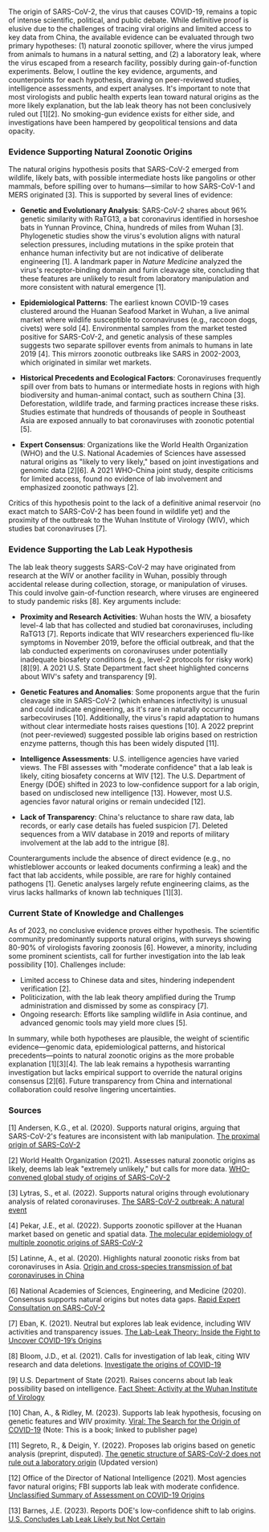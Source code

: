 The origin of SARS-CoV-2, the virus that causes COVID-19, remains a topic of intense scientific, political, and public debate. While definitive proof is elusive due to the challenges of tracing viral origins and limited access to key data from China, the available evidence can be evaluated through two primary hypotheses: (1) natural zoonotic spillover, where the virus jumped from animals to humans in a natural setting, and (2) a laboratory leak, where the virus escaped from a research facility, possibly during gain-of-function experiments. Below, I outline the key evidence, arguments, and counterpoints for each hypothesis, drawing on peer-reviewed studies, intelligence assessments, and expert analyses. It's important to note that most virologists and public health experts lean toward natural origins as the more likely explanation, but the lab leak theory has not been conclusively ruled out [1][2]. No smoking-gun evidence exists for either side, and investigations have been hampered by geopolitical tensions and data opacity.

### Evidence Supporting Natural Zoonotic Origins
The natural origins hypothesis posits that SARS-CoV-2 emerged from wildlife, likely bats, with possible intermediate hosts like pangolins or other mammals, before spilling over to humans—similar to how SARS-CoV-1 and MERS originated [3]. This is supported by several lines of evidence:

- **Genetic and Evolutionary Analysis**: SARS-CoV-2 shares about 96% genetic similarity with RaTG13, a bat coronavirus identified in horseshoe bats in Yunnan Province, China, hundreds of miles from Wuhan [3]. Phylogenetic studies show the virus's evolution aligns with natural selection pressures, including mutations in the spike protein that enhance human infectivity but are not indicative of deliberate engineering [1]. A landmark paper in *Nature Medicine* analyzed the virus's receptor-binding domain and furin cleavage site, concluding that these features are unlikely to result from laboratory manipulation and more consistent with natural emergence [1].

- **Epidemiological Patterns**: The earliest known COVID-19 cases clustered around the Huanan Seafood Market in Wuhan, a live animal market where wildlife susceptible to coronaviruses (e.g., raccoon dogs, civets) were sold [4]. Environmental samples from the market tested positive for SARS-CoV-2, and genetic analysis of these samples suggests two separate spillover events from animals to humans in late 2019 [4]. This mirrors zoonotic outbreaks like SARS in 2002-2003, which originated in similar wet markets.

- **Historical Precedents and Ecological Factors**: Coronaviruses frequently spill over from bats to humans or intermediate hosts in regions with high biodiversity and human-animal contact, such as southern China [3]. Deforestation, wildlife trade, and farming practices increase these risks. Studies estimate that hundreds of thousands of people in Southeast Asia are exposed annually to bat coronaviruses with zoonotic potential [5].

- **Expert Consensus**: Organizations like the World Health Organization (WHO) and the U.S. National Academies of Sciences have assessed natural origins as "likely to very likely," based on joint investigations and genomic data [2][6]. A 2021 WHO-China joint study, despite criticisms for limited access, found no evidence of lab involvement and emphasized zoonotic pathways [2].

Critics of this hypothesis point to the lack of a definitive animal reservoir (no exact match to SARS-CoV-2 has been found in wildlife yet) and the proximity of the outbreak to the Wuhan Institute of Virology (WIV), which studies bat coronaviruses [7].

### Evidence Supporting the Lab Leak Hypothesis
The lab leak theory suggests SARS-CoV-2 may have originated from research at the WIV or another facility in Wuhan, possibly through accidental release during collection, storage, or manipulation of viruses. This could involve gain-of-function research, where viruses are engineered to study pandemic risks [8]. Key arguments include:

- **Proximity and Research Activities**: Wuhan hosts the WIV, a biosafety level-4 lab that has collected and studied bat coronaviruses, including RaTG13 [7]. Reports indicate that WIV researchers experienced flu-like symptoms in November 2019, before the official outbreak, and that the lab conducted experiments on coronaviruses under potentially inadequate biosafety conditions (e.g., level-2 protocols for risky work) [8][9]. A 2021 U.S. State Department fact sheet highlighted concerns about WIV's safety and transparency [9].

- **Genetic Features and Anomalies**: Some proponents argue that the furin cleavage site in SARS-CoV-2 (which enhances infectivity) is unusual and could indicate engineering, as it's rare in naturally occurring sarbecoviruses [10]. Additionally, the virus's rapid adaptation to humans without clear intermediate hosts raises questions [10]. A 2022 preprint (not peer-reviewed) suggested possible lab origins based on restriction enzyme patterns, though this has been widely disputed [11].

- **Intelligence Assessments**: U.S. intelligence agencies have varied views. The FBI assesses with "moderate confidence" that a lab leak is likely, citing biosafety concerns at WIV [12]. The U.S. Department of Energy (DOE) shifted in 2023 to low-confidence support for a lab origin, based on undisclosed new intelligence [13]. However, most U.S. agencies favor natural origins or remain undecided [12].

- **Lack of Transparency**: China's reluctance to share raw data, lab records, or early case details has fueled suspicion [7]. Deleted sequences from a WIV database in 2019 and reports of military involvement at the lab add to the intrigue [8].

Counterarguments include the absence of direct evidence (e.g., no whistleblower accounts or leaked documents confirming a leak) and the fact that lab accidents, while possible, are rare for highly contained pathogens [1]. Genetic analyses largely refute engineering claims, as the virus lacks hallmarks of known lab techniques [1][3].

### Current State of Knowledge and Challenges
As of 2023, no conclusive evidence proves either hypothesis. The scientific community predominantly supports natural origins, with surveys showing 80-90% of virologists favoring zoonosis [6]. However, a minority, including some prominent scientists, call for further investigation into the lab leak possibility [10]. Challenges include:
- Limited access to Chinese data and sites, hindering independent verification [2].
- Politicization, with the lab leak theory amplified during the Trump administration and dismissed by some as conspiracy [7].
- Ongoing research: Efforts like sampling wildlife in Asia continue, and advanced genomic tools may yield more clues [5].

In summary, while both hypotheses are plausible, the weight of scientific evidence—genomic data, epidemiological patterns, and historical precedents—points to natural zoonotic origins as the more probable explanation [1][3][4]. The lab leak remains a hypothesis warranting investigation but lacks empirical support to override the natural origins consensus [2][6]. Future transparency from China and international collaboration could resolve lingering uncertainties.

### Sources
[1] Andersen, K.G., et al. (2020). Supports natural origins, arguing that SARS-CoV-2's features are inconsistent with lab manipulation. [The proximal origin of SARS-CoV-2](https://www.nature.com/articles/s41591-020-0820-9)

[2] World Health Organization (2021). Assesses natural zoonotic origins as likely, deems lab leak "extremely unlikely," but calls for more data. [WHO-convened global study of origins of SARS-CoV-2](https://www.who.int/publications/i/item/who-convened-global-study-of-origins-of-sars-cov-2-china-part)

[3] Lytras, S., et al. (2022). Supports natural origins through evolutionary analysis of related coronaviruses. [The SARS-CoV-2 outbreak: A natural event](https://www.science.org/doi/10.1126/science.abp8715)

[4] Pekar, J.E., et al. (2022). Supports zoonotic spillover at the Huanan market based on genetic and spatial data. [The molecular epidemiology of multiple zoonotic origins of SARS-CoV-2](https://www.science.org/doi/10.1126/science.abp8337)

[5] Latinne, A., et al. (2020). Highlights natural zoonotic risks from bat coronaviruses in Asia. [Origin and cross-species transmission of bat coronaviruses in China](https://www.nature.com/articles/s41467-020-17687-3)

[6] National Academies of Sciences, Engineering, and Medicine (2020). Consensus supports natural origins but notes data gaps. [Rapid Expert Consultation on SARS-CoV-2](https://www.nap.edu/catalog/25775/rapid-expert-consultation-on-sars-cov-2)

[7] Eban, K. (2021). Neutral but explores lab leak evidence, including WIV activities and transparency issues. [The Lab-Leak Theory: Inside the Fight to Uncover COVID-19’s Origins](https://www.vanityfair.com/news/2021/06/the-lab-leak-theory-inside-the-fight-to-uncover-covid-19s-origins)

[8] Bloom, J.D., et al. (2021). Calls for investigation of lab leak, citing WIV research and data deletions. [Investigate the origins of COVID-19](https://www.science.org/doi/10.1126/science.abj0016)

[9] U.S. Department of State (2021). Raises concerns about lab leak possibility based on intelligence. [Fact Sheet: Activity at the Wuhan Institute of Virology](https://2017-2021.state.gov/fact-sheet-activity-at-the-wuhan-institute-of-virology/index.html)

[10] Chan, A., & Ridley, M. (2023). Supports lab leak hypothesis, focusing on genetic features and WIV proximity. [Viral: The Search for the Origin of COVID-19](https://www.harpercollins.com/products/viral-alina-chanmatt-ridley?variant=41015617093666) (Note: This is a book; linked to publisher page)

[11] Segreto, R., & Deigin, Y. (2022). Proposes lab origins based on genetic analysis (preprint, disputed). [The genetic structure of SARS-CoV-2 does not rule out a laboratory origin](https://onlinelibrary.wiley.com/doi/10.1002/bies.202000240) (Updated version)

[12] Office of the Director of National Intelligence (2021). Most agencies favor natural origins; FBI supports lab leak with moderate confidence. [Unclassified Summary of Assessment on COVID-19 Origins](https://www.dni.gov/files/ODNI/documents/assessments/Unclassified-Summary-of-Assessment-on-COVID-19-Origins.pdf)

[13] Barnes, J.E. (2023). Reports DOE's low-confidence shift to lab origins. [U.S. Concludes Lab Leak Likely but Not Certain](https://www.nytimes.com/2023/02/26/us/politics/china-lab-leak-coronavirus-pandemic.html)